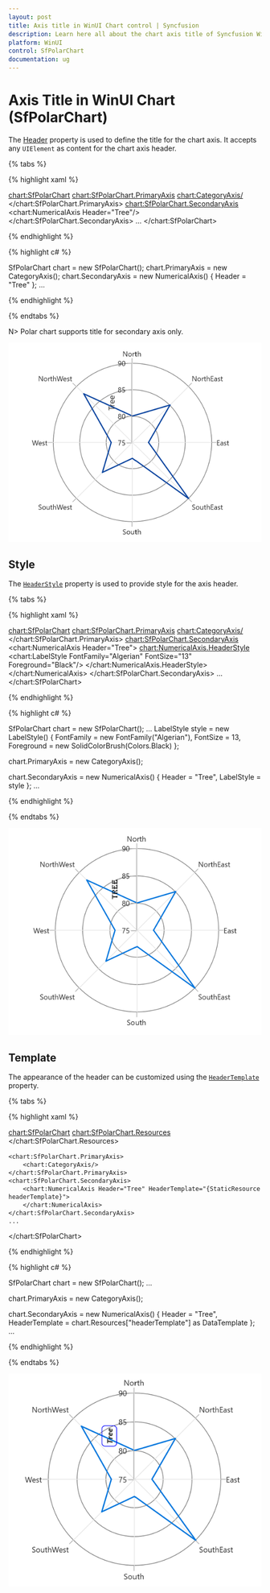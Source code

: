 ```yaml
---
layout: post
title: Axis title in WinUI Chart control | Syncfusion
description: Learn here all about the chart axis title of Syncfusion WinUI Chart (SfPolarChart) control and its customization.
platform: WinUI
control: SfPolarChart
documentation: ug
---
```


# Axis Title in WinUI Chart (SfPolarChart)

The [Header](https://help.syncfusion.com/cr/winui/Syncfusion.UI.Xaml.Charts.ChartAxis.html#Syncfusion_UI_Xaml_Charts_ChartAxis_Header) property is used to define the title for the chart axis. It accepts any `UIElement` as content for the chart axis header.

{% tabs %}

{% highlight xaml %}

<chart:SfPolarChart>
    <chart:SfPolarChart.PrimaryAxis>
        <chart:CategoryAxis/>
    </chart:SfPolarChart.PrimaryAxis>
    <chart:SfPolarChart.SecondaryAxis>
        <chart:NumericalAxis Header="Tree"/>
    </chart:SfPolarChart.SecondaryAxis>
...
</chart:SfPolarChart>

{% endhighlight %}

{% highlight c# %}

SfPolarChart chart = new SfPolarChart();
chart.PrimaryAxis = new CategoryAxis();
chart.SecondaryAxis = new NumericalAxis()
{
    Header = "Tree" 
};
...

{% endhighlight %}

{% endtabs %}

N> Polar chart supports title for secondary axis only.

![Axis title in WinUI Chart](Axis_Images/WinUI_Chart_AxisHeader.png)

## Style

The [`HeaderStyle`](https://help.syncfusion.com/cr/winui/Syncfusion.UI.Xaml.Charts.ChartAxis.html#Syncfusion_UI_Xaml_Charts_ChartAxis_HeaderStyle) property is used to provide style for the axis header.

{% tabs %}

{% highlight xaml %}

<chart:SfPolarChart>
    <chart:SfPolarChart.PrimaryAxis>
        <chart:CategoryAxis/>
    </chart:SfPolarChart.PrimaryAxis>
    <chart:SfPolarChart.SecondaryAxis>
        <chart:NumericalAxis Header="Tree">
            <chart:NumericalAxis.HeaderStyle>
                <chart:LabelStyle FontFamily="Algerian" FontSize="13" Foreground="Black"/>
            </chart:NumericalAxis.HeaderStyle>
        </chart:NumericalAxis>
    </chart:SfPolarChart.SecondaryAxis>
    ...
</chart:SfPolarChart>

{% endhighlight %}

{% highlight c# %}

SfPolarChart chart = new SfPolarChart();
...
LabelStyle style = new LabelStyle()
{
    FontFamily = new FontFamily("Algerian"),
    FontSize = 13,
    Foreground = new SolidColorBrush(Colors.Black)
};

chart.PrimaryAxis = new CategoryAxis();

chart.SecondaryAxis = new NumericalAxis()
{
    Header = "Tree",
    LabelStyle = style
};
...

{% endhighlight %}

{% endtabs %}

![Axis header style in WinUI Chart](Axis_Images/WinUI_Chart_Axis_HeaderStyle.png)

## Template

The appearance of the header can be customized using the [`HeaderTemplate`](https://help.syncfusion.com/cr/winui/Syncfusion.UI.Xaml.Charts.ChartAxis.html#Syncfusion_UI_Xaml_Charts_ChartAxis_HeaderTemplate) property.

{% tabs %}

{% highlight xaml %}

<chart:SfPolarChart>
    <chart:SfPolarChart.Resources>
        <DataTemplate x:Key="headerTemplate">
            <Border BorderBrush="Blue" CornerRadius="5" BorderThickness="1">
                <TextBlock Text="{Binding}" FontSize="12" Margin="3"
                            FontStyle="Italic" FontWeight="Bold"/>
            </Border>
        </DataTemplate>
    </chart:SfPolarChart.Resources>

    <chart:SfPolarChart.PrimaryAxis>
        <chart:CategoryAxis/>
    </chart:SfPolarChart.PrimaryAxis>
    <chart:SfPolarChart.SecondaryAxis>
        <chart:NumericalAxis Header="Tree" HeaderTemplate="{StaticResource headerTemplate}">
        </chart:NumericalAxis>
    </chart:SfPolarChart.SecondaryAxis>
    ...
</chart:SfPolarChart>

{% endhighlight %}

{% highlight c# %}

SfPolarChart chart = new SfPolarChart();
...

chart.PrimaryAxis = new CategoryAxis();

chart.SecondaryAxis = new NumericalAxis()
{
    Header = "Tree",
    HeaderTemplate = chart.Resources["headerTemplate"] as DataTemplate
};
...

{% endhighlight %}

{% endtabs %}

![Axis HeaderTemplate support in WinUI Chart](Axis_Images/WinUI_Chart_AxisHeader_Template.png)